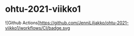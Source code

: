 # ohtu-2021-viikko1

![Github Actions]https://github.com/JenniLiljakko/ohtu-2021-viikko1/workflows/CI/badge.svg
